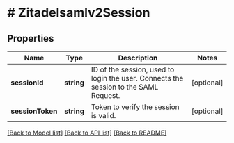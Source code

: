 # # Zitadelsamlv2Session

## Properties

Name | Type | Description | Notes
------------ | ------------- | ------------- | -------------
**sessionId** | **string** | ID of the session, used to login the user. Connects the session to the SAML Request. | [optional]
**sessionToken** | **string** | Token to verify the session is valid. | [optional]

[[Back to Model list]](../../README.md#models) [[Back to API list]](../../README.md#endpoints) [[Back to README]](../../README.md)
